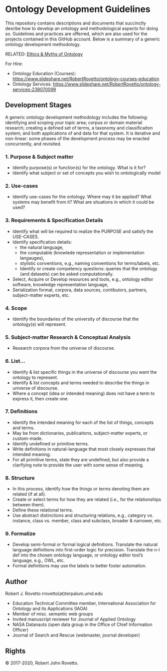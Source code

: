 # Ontology Development Guidelines
This repository contains descriptions and documents that succinctly desribe how to develop an ontology and methodological aspects for doing so. Guidelines and practices are offerred, which are also used for the projects contained in this GitHub account. Below is a summary of a generic ontology development methodology.

RELATED: [Ethics & Myths of Ontology](https://github.com/rrovetto/Ethical-Ontology-Development)

For Hire:
- Ontology Education (Courses): https://www.slideshare.net/RobertRovetto/ontology-courses-education
- Ontology Services: https://www.slideshare.net/RobertRovetto/ontology-services-238070099

## Development Stages
A generic ontology development methodology includes the following: identifying and scoping your topic area; corpus or domain material research; creating a defined set of terms, a taxonomy and classificaiton system; and both applications of and data for that system. It is iterative and non-linear: some phases of the development process may be enacted concurrently, and revisited.

### 1. Purpose & Subject matter 
- Identify purpose(s) or function(s) for the ontology. What is it for?
- Identify what subject or set of concepts you wish to ontologically model

### 2. Use-cases
- Identify use-cases for the ontology. Where may it be applied? What systems may benefit from it? What are situations in which it could be used?

### 3. Requirements & Specification Details
- Identify what will be required to realize the PURPOSE and satisfy the USE-CASES. 
- Identify specification details: 
	- the natural language, 
	- the computable (knowlede representation or implementation langauges), 
	- stylistic conventions, e.g., naming conventions for terms/labels, etc.  
	- Identify or create competency questions: queries that the ontology (and datasets) can be asked computationally.
- Select, Acquire or Develop resources and tools, e.g., ontology editor software, knowledge representation language, 
- Serialization format, corpora, data sources, contibutors, partners, subject-matter experts, etc.

### 4. Scope
- Identify the boundaries of the university of discourse  that the ontology(s) will represent.

### 5. Subject-matter Research & Conceptual Analysis
- Research corpora from the universe of discourse.

### 6. List...
- Identify & list specific things in the universe of discourse you want the ontology to represent.
- Identify & list concepts and terms needed to describe the things in universe of discourse. 
- Where a concept (idea or intended meaning) does not have a term to express it, then create one.

### 7. Definitions
- Identify the intended meaning for each of the list of things, concepts and terms.
- May be from dictionaries, publicaitons, subject-matter experts, or custom-made. 
- Identify undefined or primitive terms. 
- Write definitions in natural-language that most closely expresses that intended meaning.
- For all primitive terms, state they are undefined, but also provide a clarifying note to provide the user with some sense of meaning. 

### 8. Structure
- In this process, identify how the things or terms denoting them are related (if at all).
 - Create or select terms for how they are related (i.e., for the relationships between them).
 - Define these relational terms.
 - Use abstract distinctions and structuring relations, e.g., category vs. instance, class vs. member, class and subclass, broader & narrower, etc. 

### 9. Formalize
- Develop semi-formal or formal logical definitions. Translate the natural language definitions into first-order logic for precision. Translate the n-l def into the chosen ontology language, or ontology editor tool’s language, e.g., OWL, etc.
- Formal definitions may use the labels to better foster automation.

## Author
Robert J. Rovetto
rrovetto(at)terpalum.umd.edu
* Education Technical Committee member, International Association for Ontology and its Applications (IAOA)
* Member of misc. semantic web groups
* Invited manuscript reviewer for Journal of Applied Ontology
* NASA Datanauts (open data group in the Office of Chief Information Officer)
* Journal of Search and Rescue (webmaster, journal developer)

## Rights
© 2017-2020, Robert John Rovetto.
